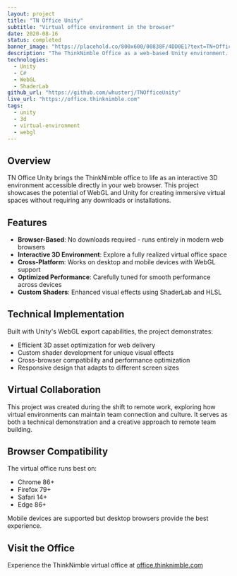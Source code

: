 ```yaml
---
layout: project
title: "TN Office Unity"
subtitle: "Virtual office environment in the browser"
date: 2020-08-16
status: completed
banner_image: "https://placehold.co/800x600/00838F/4DD0E1?text=TN+Office+Unity"
description: "The ThinkNimble Office as a web-based Unity environment. An interactive 3D virtual office space accessible through any modern web browser."
technologies:
  - Unity
  - C#
  - WebGL
  - ShaderLab
github_url: "https://github.com/whusterj/TNOfficeUnity"
live_url: "https://office.thinknimble.com"
tags:
  - unity
  - 3d
  - virtual-environment
  - webgl
---
```


## Overview

TN Office Unity brings the ThinkNimble office to life as an interactive 3D environment accessible directly in your web browser. This project showcases the potential of WebGL and Unity for creating immersive virtual spaces without requiring any downloads or installations.

## Features

- **Browser-Based**: No downloads required - runs entirely in modern web browsers
- **Interactive 3D Environment**: Explore a fully realized virtual office space
- **Cross-Platform**: Works on desktop and mobile devices with WebGL support
- **Optimized Performance**: Carefully tuned for smooth performance across devices
- **Custom Shaders**: Enhanced visual effects using ShaderLab and HLSL

## Technical Implementation

Built with Unity's WebGL export capabilities, the project demonstrates:
- Efficient 3D asset optimization for web delivery
- Custom shader development for unique visual effects
- Cross-browser compatibility and performance optimization
- Responsive design that adapts to different screen sizes

## Virtual Collaboration

This project was created during the shift to remote work, exploring how virtual environments can maintain team connection and culture. It serves as both a technical demonstration and a creative approach to remote team building.

## Browser Compatibility

The virtual office runs best on:
- Chrome 86+
- Firefox 79+
- Safari 14+
- Edge 86+

Mobile devices are supported but desktop browsers provide the best experience.

## Visit the Office

Experience the ThinkNimble virtual office at [office.thinknimble.com](https://office.thinknimble.com)